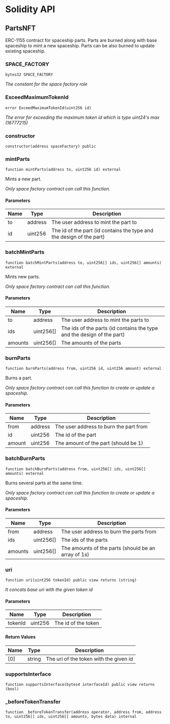 # Solidity API

## PartsNFT

ERC-1155 contract for spaceship parts. Parts are burned along with base spaceship to mint a new spaceship.
Parts can be also burned to update existing spaceship.

### SPACE_FACTORY

```solidity
bytes32 SPACE_FACTORY
```

_The constant for the space factory role_

### ExceedMaximumTokenId

```solidity
error ExceedMaximumTokenId(uint256 id)
```

_The error for exceeding the maximum token id which is type uint24's max (16777215)_

### constructor

```solidity
constructor(address spaceFactory) public
```

### mintParts

```solidity
function mintParts(address to, uint256 id) external
```

Mints a new part.

_Only space factory contract can call this function._

#### Parameters

| Name | Type | Description |
| ---- | ---- | ----------- |
| to | address | The user address to mint the part to |
| id | uint256 | The id of the part (id contains the type and the design of the part) |

### batchMintParts

```solidity
function batchMintParts(address to, uint256[] ids, uint256[] amounts) external
```

Mints new parts.

_Only space factory contract can call this function._

#### Parameters

| Name | Type | Description |
| ---- | ---- | ----------- |
| to | address | The user address to mint the parts to |
| ids | uint256[] | The ids of the parts (id contains the type and the design of the part) |
| amounts | uint256[] | The amounts of the parts |

### burnParts

```solidity
function burnParts(address from, uint256 id, uint256 amount) external
```

Burns a part.

_Only space factory contract can call this function to create or update a spaceship._

#### Parameters

| Name | Type | Description |
| ---- | ---- | ----------- |
| from | address | The user address to burn the part from |
| id | uint256 | The id of the part |
| amount | uint256 | The amount of the part (should be 1) |

### batchBurnParts

```solidity
function batchBurnParts(address from, uint256[] ids, uint256[] amounts) external
```

Burns several parts at the same time.

_Only space factory contract can call this function to create or update a spaceship._

#### Parameters

| Name | Type | Description |
| ---- | ---- | ----------- |
| from | address | The user address to burn the parts from |
| ids | uint256[] | The ids of the parts |
| amounts | uint256[] | The amounts of the parts (should be an array of 1s) |

### uri

```solidity
function uri(uint256 tokenId) public view returns (string)
```

_It concats base uri with the given token id_

#### Parameters

| Name | Type | Description |
| ---- | ---- | ----------- |
| tokenId | uint256 | The id of the token |

#### Return Values

| Name | Type | Description |
| ---- | ---- | ----------- |
| [0] | string | The uri of the token with the given id |

### supportsInterface

```solidity
function supportsInterface(bytes4 interfaceId) public view returns (bool)
```

### _beforeTokenTransfer

```solidity
function _beforeTokenTransfer(address operator, address from, address to, uint256[] ids, uint256[] amounts, bytes data) internal
```

